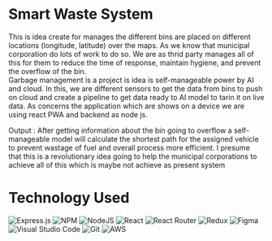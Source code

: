 # Smart Waste System
This is idea create for manages the different bins are placed on different locations (longitude, latitude) over the maps. As we know that municipal corporation do lots of work to do so. We are as thrid party manages all of this for them to reduce the time of response, maintain hygiene, and prevent the overflow of the bin.      
Garbage management is a project is idea is self-manageable power by AI and cloud. In this, we are different sensors to get the data from bins to push on cloud and create a pipeline to get data ready to AI model to tarin it on live data. As concerns the application which are shows on a device we are using react PWA and backend as node js.  

Output :
After getting information about the bin going to overflow a self-manageable model will calculate the shortest path for the assigned vehicle to prevent wastage of fuel and overall process more efficient. I presume that this is a revolutionary idea going to help the municipal corporations to achieve all of this which is maybe not achieve as present system



# Technology Used  

![Express.js](https://img.shields.io/badge/express.js-%23404d59.svg?style=for-the-badge&logo=express&logoColor=%2361DAFB)
![NPM](https://img.shields.io/badge/NPM-%23000000.svg?style=for-the-badge&logo=npm&logoColor=white)
![NodeJS](https://img.shields.io/badge/node.js-6DA55F?style=for-the-badge&logo=node.js&logoColor=white)
![React](https://img.shields.io/badge/react-%2320232a.svg?style=for-the-badge&logo=react&logoColor=%2361DAFB)
![React Router](https://img.shields.io/badge/React_Router-CA4245?style=for-the-badge&logo=react-router&logoColor=white)
![Redux](https://img.shields.io/badge/redux-%23593d88.svg?style=for-the-badge&logo=redux&logoColor=white)
![Figma](https://img.shields.io/badge/figma-%23F24E1E.svg?style=for-the-badge&logo=figma&logoColor=white)
![Visual Studio Code](https://img.shields.io/badge/Visual%20Studio%20Code-0078d7.svg?style=for-the-badge&logo=visual-studio-code&logoColor=white)
![Git](https://img.shields.io/badge/git-%23F05033.svg?style=for-the-badge&logo=git&logoColor=white)
![AWS](https://img.shields.io/badge/AWS-%23FF9900.svg?style=for-the-badge&logo=amazon-aws&logoColor=white)
